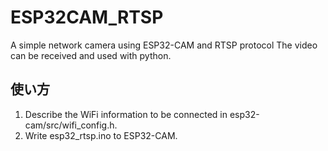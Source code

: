 # ESP32CAM_RTSP
A simple network camera using ESP32-CAM and RTSP protocol
The video can be received and used with python.

## 使い方
1. Describe the WiFi information to be connected in esp32-cam/src/wifi_config.h.
2. Write esp32_rtsp.ino to ESP32-CAM.
